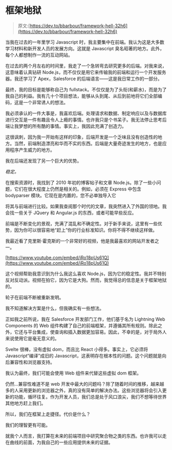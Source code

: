 # 框架地狱

> 原文:[https://dev.to/bbarbour/framework-hell-32h6](https://dev.to/bbarbour/framework-hell-32h6)

当我在过去的一年里学习 Javascript 时，我主要集中在前端。我认为这是大多数学习材料和新开发人员的发展方向。这就是 Javascript 臭名昭著的地方。此外，每个人都想制作一流的互动网站。

在过去的两个月左右的时间里，我走了一个急转弯去研究更多的后端。对我来说，这意味着认真钻研 Node.js，而不仅仅是用它来传输我的前端和运行一个开发服务器。我还学习了 Apex，Salesforce 的后端语言——这是我日常工作的一部分。

最终，我的目标是能够称自己为 fullstack。不仅仅是为了头衔(和薪水)，而是为了我自己的利益。我有几十个项目想法，能够从头到尾、从后到前地将它们全部编码，这是一个非常诱人的想法。

我必须承认的一件大事是，我喜欢后端。处理请求和数据、制定响应以及与数据库进行交互是一件有趣且令人上瘾的事情。也许我只是个书呆子。我无法停止思考后端让我梦想的所有酷的事情。事实上，我因此充满了创造力。

这很讽刺，因为我一开始有这样的印象，后端开发是一个乏味且没有创造性的地方。当然，前端制造漂亮和华而不实的东西。后端是大量奇迹发生的地方，也是应用程序产生威力的地方。

我在后端还发现了另一个巨大的优势。

*稳定。*

在搜索资源时，我找到了 2010 年初的博客帖子和文章 Node.js。除了一些小问题，它们在很大程度上仍然是相关的。例如，必须在 Express 中包含 bodyparser 模块。它现在是内置的，您不必单独导入它

将其与前端进行比较。如果我查阅那个时代的文章，我突然进入了外国的领地。我会找一些关于 JQuery 和 Angular.js 的东西，或者可能早些反应。

前端是不断变化的景观，充满了混乱和不确定性。对于新手来说，这里有一些优势，因为你可以很容易地“赶上”你的行业标准知识。你将不得不继续这样做。

我最近看了克里斯·霍克斯的一个非常好的视频，他是我最喜欢的网站开发者之一。

[https://www.youtube.com/embed/iRo18pUs61Q](https://www.youtube.com/embed/iRo18pUs61Q)

这个视频帮助我意识到为什么我这么喜欢 Node.js，因为它的稳定性。我并不特别反对反动派。视频在拍它，因为它是大狗。然而，我觉得总的信息是关于框架地狱的。

轮子在前端不断被重新发明。

我不知道解决方案是什么，但我确实有一些想法。

正如我之前所说，我在 Salesforce 开发部门工作，他们基于名为 Lightning Web Components 的 Web 组件构建了自己的前端框架，并遵循其所有规则。除此之外，它还与平台集成，使查询和插入数据更加容易。因此，不幸的是，对于局外人来说使用它是毫无意义的。

Svelte 很棒，没有虚拟 dom，而且比 React 小得多。事实上，它必须将 Javascript“编译”成旧的 Javascript，这表明存在根本性的问题。这个问题就是向后兼容性和浏览器支持。

我认为最终，我们可能会使用 Web 组件来代替这些虚拟 dom 框架。

仍然...兼容性难道不是 web 开发中最大的问题吗？除了随着时间的推移，越来越多的人采用更新的浏览器之外，真的没有简单的解决办法。这些浏览器将会引入更新的功能，循环往复。作为开发人员，我们总是处于风口浪尖，我们不想等待世界其他地方赶上我们。

所以，我们在框架上走捷径。代价是什么？

我们的理智更有可能。

就我个人而言，我打算在未来的前端项目中研究聚合物之类的东西。也许我可以走在曲线的前面，为我自己的一些应用提供未来的证据。